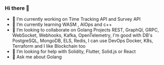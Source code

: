 ### Hi there 👋


- 🔭 I’m currently working on Time Tracking API and Survey API
- 🌱 I’m currently learning WASM , AIOps and c++
- 👯 I’m looking to collaborate on Golang Projects  REST, GraphQl, GRPC, WebSocket, Webhooks, Kafka, OpenTelemetry, I'm good with DB's PostgreSQL, MongoDB, ELS, Redis, I can use DevOps Docker, K8s, Terraform and I like Blockchain too
- 🤔 I’m looking for help with Solidity, Flutter, Solid.js or React
- 💬 Ask me about Golang